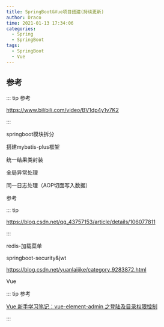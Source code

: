 ```yaml
---
title: SpringBoot&Vue项目搭建(持续更新)
author: Draco
time: 2021-01-13 17:34:06
categories: 
  - Spring
  - SpringBoot
tags: 
  - SpringBoot
  - Vue
---
```






## 参考

::: tip 参考

https://www.bilibili.com/video/BV1dp4y1v7K2

:::







springboot模块拆分



搭建mybatis-plus框架



统一结果类封装



全局异常处理



同一日志处理（AOP切面写入数据）

参考

::: tip

https://blog.csdn.net/qq_43757153/article/details/106077811

:::



redis-加载菜单



springboot-security&jwt

https://blog.csdn.net/yuanlaijike/category_9283872.html





Vue

::: tip 参考

[Vue 新手学习笔记：vue-element-admin 之登陆及目录权限控制](https://linjinp.blog.csdn.net/article/details/90256713?utm_medium=distribute.pc_relevant.none-task-blog-BlogCommendFromBaidu-1.not_use_machine_learn_pai&depth_1-utm_source=distribute.pc_relevant.none-task-blog-BlogCommendFromBaidu-1.not_use_machine_learn_pai)

:::